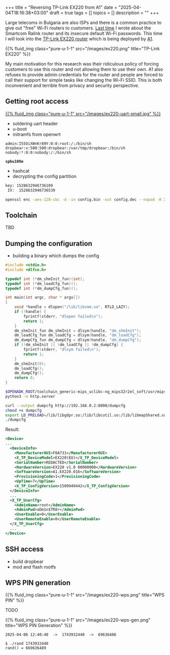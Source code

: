 +++
title = "Reversing TP-Link EX220 from A1"
date = "2025-04-04T18:16:38+03:00"
draft = true
tags = []
topics = []
description = ""
+++

Large telecoms in Bulgaria are also ISPs and there is a common practice to give out "free" Wi-Fi routers to customers.
[Last time](/post/smartcom-wpa) I wrote about the Smartcom Ralink router and its insecure default Wi-Fi passwords.
This time I will look into the [TP-Link EX220 router](https://help.a1.bg/internet/fixed-internet/wireless-routers/tp-link-ex220/initial-setup) which is being deployed by [A1](https://www.a1.bg/).

{{% fluid_img class="pure-u-1-1" src="/images/ex220.png" title="TP-Link EX220" %}}

My main motivation for this research was their ridiculous policy of forcing customers to use this router and not allowing them to use their own.
A1 also refuses to provide admin credentials for the router and people are forced to call their support for simple tasks like changing the Wi-Fi SSID.
This is both inconvenient and terrible from privacy and security perspective.

## Getting root access

[{{% fluid_img class="pure-u-1-1" src="/images/ex220-uart-small.jpg" %}}](/images/ex220-uart.jpg "Serial console")

* soldering uart header
* u-boot
* initramfs from openwrt

```
admin:I55OiXWnKr89Y:0:0:root:/:/bin/sh
dropbear:x:500:500:dropbear:/var/tmp/dropbear:/bin/sh
nobody:*:0:0:nobody:/:/bin/sh
```

**`spbu100e`**

* hashcat
* decrypting the config partition

```sh
key: 1528632946736109
 IV:  1528632946736539

openssl enc -aes-128-cbc -d -in config.bin -out config.dec --nopad -K 31353238363332393436373336313039 -iv 31353238363332393436373336353339
```

## Toolchain

TBD

## Dumping the configuration

* building a binary which dumps the config

```c
#include <stdio.h>
#include <dlfcn.h>

typedef int (*dm_shmInit_fun)(int);
typedef int (*dm_loadCfg_fun)();
typedef int (*dm_dumpCfg_fun)();

int main(int argc, char * argv[])
{
    void *handle = dlopen("/lib/libcmm.so", RTLD_LAZY);
    if (!handle) {
        fprintf(stderr, "dlopen failed\n");
        return 1;
    }
    dm_shmInit_fun dm_shmInit = dlsym(handle, "dm_shmInit");
    dm_loadCfg_fun dm_loadCfg = dlsym(handle, "dm_loadCfg");
    dm_dumpCfg_fun dm_dumpCfg = dlsym(handle, "dm_dumpCfg");
    if (!dm_shmInit || !dm_loadCfg || !dm_dumpCfg) {
        fprintf(stderr, "dlsym failed\n");
        return 1;
    }
    dm_shmInit(0);
    dm_loadCfg();
    dm_dumpCfg();
    return 0;
}
```

```sh
$OPENADK_ROOT/toolchain_generic-mips_uclibc-ng_mips32r2el_soft/usr/mipsel-openadk-linux-uclibc/bin/gcc -o dumpcfg dumpcfg.c -ldl
python3 -m http.server
```

```bash
curl --output dumpcfg http://192.168.0.2:8000/dumpcfg
chmod +x dumpcfg
export LD_PRELOAD=/lib/libgdpr.so:/lib/libcutil.so:/lib/libmapShared.so:/lib/libos.so:/lib/libxml.so:/lib/libcmm.so
./dumpcfg
```

Result:

```xml
<Device>
...
  <DeviceInfo>
    <ManufacturerOUI>F0A731</ManufacturerOUI>
    <X_TP_DeviceModel>EX220(EU)</X_TP_DeviceModel>
    <SerialNumber>REDACTED</SerialNumber>
    <HardwareVersion>EX220 v1.0 00000000</HardwareVersion>
    <SoftwareVersion>A1.EX220.016</SoftwareVersion>
    <ProvisioningCode>1</ProvisioningCode>
    <UpTime>7</UpTime>
    <X_TP_ConfigVersion>1509949442</X_TP_ConfigVersion>
  </DeviceInfo>
  ...
  <X_TP_UserCfg>
    <AdminName>root</AdminName>
    <AdminPwd>aDm1n$TR8r</AdminPwd>
    <UserEnable>0</UserEnable>
    <UserRemoteEnable>0</UserRemoteEnable>
  </X_TP_UserCfg>
  ...
</Device>
```

## SSH access

* build dropbear
* mod and flash rootfs

## WPS PIN generation

{{% fluid_img class="pure-u-1-1" src="/images/ex220-wps.png" title="WPS PIN" %}}

TODO

{{% fluid_img class="pure-u-1-1" src="/images/ex220-wps-gen.png" title="WPS PIN Generation" %}}


```
2025-04-06 12:40:40  ->  1743932440  ->  69636486

$ ./rand 1743932440
rand() = 669636489

```